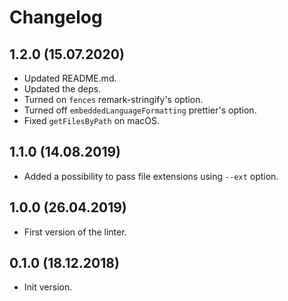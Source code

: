 # Changelog

## 1.2.0 (15.07.2020)

- Updated README.md.
- Updated the deps.
- Turned on `fences` remark-stringify's option.
- Turned off `embeddedLanguageFormatting` prettier's option.
- Fixed `getFilesByPath` on macOS.

## 1.1.0 (14.08.2019)

- Added a possibility to pass file extensions using `--ext` option.

## 1.0.0 (26.04.2019)

- First version of the linter. 

## 0.1.0 (18.12.2018)

- Init version.
